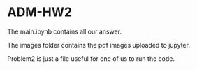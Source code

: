 # ADM-HW2

The main.ipynb contains all our answer. 

The images folder contains the pdf images uploaded to jupyter.

Problem2 is just a file useful for one of us to run the code.
